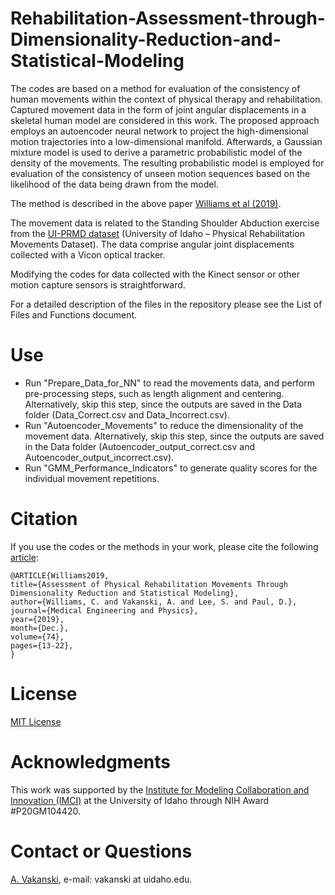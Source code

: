 # Rehabilitation-Assessment-through-Dimensionality-Reduction-and-Statistical-Modeling
The codes are based on a method for evaluation of the consistency of human movements within the context of physical therapy and rehabilitation. Captured movement data in the form of joint angular displacements in a skeletal human model are considered in this work. The proposed approach employs an autoencoder neural network to project the high-dimensional motion trajectories into a low-dimensional manifold. Afterwards, a Gaussian mixture model is used to derive a parametric probabilistic model of the density of the movements. The resulting probabilistic model is employed for evaluation of the consistency of unseen motion sequences based on the likelihood of the data being drawn from the model.

The method is described in the above paper <a href="Williams et al (2019) - Rehabilitation Assessment through Statistical Modeling.pdf">Williams et al (2019)</a>.

The movement data is related to the Standing Shoulder Abduction exercise from the <a href="https://www.webpages.uidaho.edu/ui-prmd/">UI-PRMD dataset</a> (University of Idaho – Physical Rehabilitation Movements Dataset). The data comprise angular joint displacements collected with a Vicon optical tracker.

Modifying the codes for data collected with the Kinect sensor or other motion capture sensors is straightforward. 

For a detailed description of the files in the repository please see the List of Files and Functions document.

# Use
* Run "Prepare_Data_for_NN" to read the movements data, and perform pre-processing steps, such as length alignment and centering. Alternatively, skip this step, since the outputs are saved in the Data folder (Data_Correct.csv and Data_Incorrect.csv).
* Run "Autoencoder_Movements" to reduce the dimensionality of the movement data. Alternatively, skip this step, since the outputs are saved in the Data folder (Autoencoder_output_correct.csv and Autoencoder_output_incorrect.csv).
* Run "GMM_Performance_Indicators" to generate quality scores for the individual movement repetitions.

# Citation
If you use the codes or the methods in your work, please cite the following <a href="https://www.sciencedirect.com/science/article/abs/pii/S1350453319302127?via%3Dihub">article</a>:   

    @ARTICLE{Williams2019,
    title={Assessment of Physical Rehabilitation Movements Through Dimensionality Reduction and Statistical Modeling},
    author={Williams, C. and Vakanski, A. and Lee, S. and Paul, D.},
    journal={Medical Engineering and Physics}, 
    year={2019},
    month={Dec.},
    volume={74},
    pages={13-22},
    }

# License
<a href="License - MIT.txt">MIT License</a>

# Acknowledgments
This work was supported by the <a href="https://imci.uidaho.edu/get-involved/about-cmci/">Institute for Modeling Collaboration and Innovation (IMCI)</a> at the University of Idaho through NIH Award #P20GM104420.

# Contact or Questions
<a href="https://www.webpages.uidaho.edu/vakanski/">A. Vakanski</a>, e-mail: vakanski at uidaho.edu.
